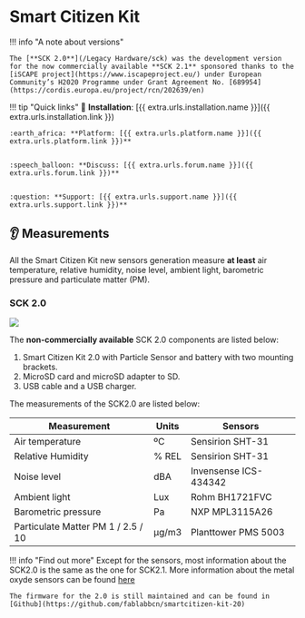 Smart Citizen Kit
===========

!!! info "A note about versions"

    The [**SCK 2.0**](/Legacy Hardware/sck) was the development version for the now commercially available **SCK 2.1** sponsored thanks to the [iSCAPE project](https://www.iscapeproject.eu/) under European Community’s H2020 Programme under Grant Agreement No. [689954](https://cordis.europa.eu/project/rcn/202639/en)

!!! tip "Quick links"
    :rocket: **Installation**: [{{ extra.urls.installation.name }}]({{ extra.urls.installation.link }})

    :earth_africa: **Platform: [{{ extra.urls.platform.name }}]({{ extra.urls.platform.link }})**


    :speech_balloon: **Discuss: [{{ extra.urls.forum.name }}]({{ extra.urls.forum.link }})**


    :question: **Support: [{{ extra.urls.support.name }}]({{ extra.urls.support.link }})**

## :ear: Measurements

All the Smart Citizen Kit new sensors generation measure **at least** air temperature, relative humidity, noise level, ambient light, barometric pressure and particulate matter (PM).

### SCK 2.0

![](https://i.imgur.com/vgt8m3p.jpg)

The **non-commercially available** SCK 2.0 components are listed below:

1. Smart Citizen Kit 2.0 with Particle Sensor and battery with two mounting brackets.
2. MicroSD card and microSD adapter to SD.
3. USB cable and a USB charger.

The measurements of the SCK2.0 are listed below:

| Measurement                    | Units | Sensors               |
|--------------------------------|-------|-----------------------|
| Air temperature                | ºC    | Sensirion SHT-31      |
| Relative Humidity              | % REL | Sensirion SHT-31      |
| Noise level                    | dBA   | Invensense ICS-434342 |
| Ambient light                  | Lux   | Rohm BH1721FVC        |
| Barometric pressure            | Pa    | NXP MPL3115A26        |
| Particulate Matter PM 1 / 2.5 / 10 | µg/m3 | Planttower PMS 5003              |

!!! info "Find out more"
    Except for the sensors, most information about the SCK2.0 is the same as the one for SCK2.1. More information about the metal oxyde sensors can be found [here](/Components/Urban%20Sensor%20Board/Metal%20Oxide%20Sensor/MICS/)

    The firmware for the 2.0 is still maintained and can be found in [Github](https://github.com/fablabbcn/smartcitizen-kit-20) 

